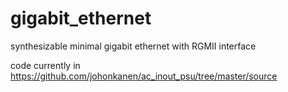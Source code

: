 # gigabit_ethernet
synthesizable minimal gigabit ethernet with RGMII interface

code currently in https://github.com/johonkanen/ac_inout_psu/tree/master/source
